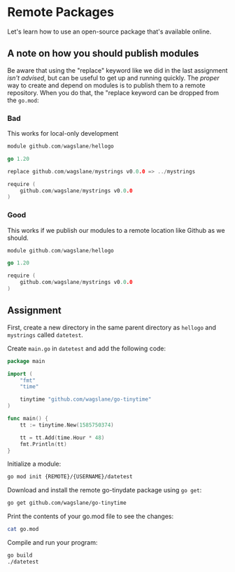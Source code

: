 # Remote Packages


Let's learn how to use an open-source package that's available online.

## A note on how you should publish modules

Be aware that using the "replace" keyword like we did in the last assignment *isn't advised*, but can be useful to get up and running quickly. The *proper* way to create and depend on modules is to publish them to a remote repository. When you do that, the "replace keyword can be dropped from the `go.mod`:

### Bad

This works for local-only development

```go
module github.com/wagslane/hellogo

go 1.20

replace github.com/wagslane/mystrings v0.0.0 => ../mystrings

require (
	github.com/wagslane/mystrings v0.0.0
)
```

### Good

This works if we publish our modules to a remote location like Github as we should.

```go
module github.com/wagslane/hellogo

go 1.20

require (
	github.com/wagslane/mystrings v0.0.0
)
```

## Assignment

First, create a new directory in the same parent directory as `hellogo` and `mystrings` called `datetest`.

Create `main.go` in `datetest` and add the following code:

```go
package main

import (
	"fmt"
	"time"

	tinytime "github.com/wagslane/go-tinytime"
)

func main() {
	tt := tinytime.New(1585750374)

	tt = tt.Add(time.Hour * 48)
	fmt.Println(tt)
}
```

Initialize a module:

```bash
go mod init {REMOTE}/{USERNAME}/datetest
```

Download and install the remote go-tinydate package using `go get`:

```bash
go get github.com/wagslane/go-tinytime
```

Print the contents of your go.mod file to see the changes:

```bash
cat go.mod
```

Compile and run your program:

```bash
go build
./datetest
```
